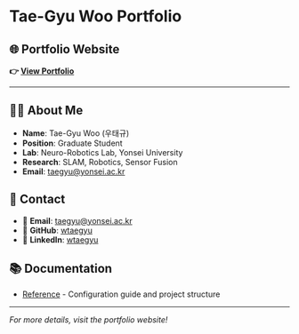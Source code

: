 # Tae-Gyu Woo Portfolio

## 🌐 Portfolio Website

**👉 [View Portfolio](https://wtaegyu.github.io)**

---

## 👨‍💻 About Me

- **Name**: Tae-Gyu Woo (우태규)
- **Position**: Graduate Student
- **Lab**: Neuro-Robotics Lab, Yonsei University
- **Research**: SLAM, Robotics, Sensor Fusion
- **Email**: taegyu@yonsei.ac.kr

## 🔗 Contact

- 📧 **Email**: taegyu@yonsei.ac.kr
- 🐙 **GitHub**: [wtaegyu](https://github.com/wtaegyu)
- 💼 **LinkedIn**: [wtaegyu](https://linkedin.com/in/wtaegyu)

## 📚 Documentation

- [Reference](REFERENCE.md) - Configuration guide and project structure

---

*For more details, visit the portfolio website!*
